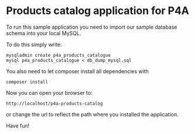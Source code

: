 Products catalog application for P4A
====================

To run this sample application you need to import our sample
database schema into your local MySQL.

To do this simply write:
```
mysqladmin create p4a_products_catalogue
mysql p4a_products_catalogue < db_dump_mysql.sql
```

You also need to let composer install all dependencies with
```
composer install
```

Now you can open your browser to:
```
http://localhost/p4a-products-catalog
```
or change the url to reflect the path where you installed the application.

Have fun!
